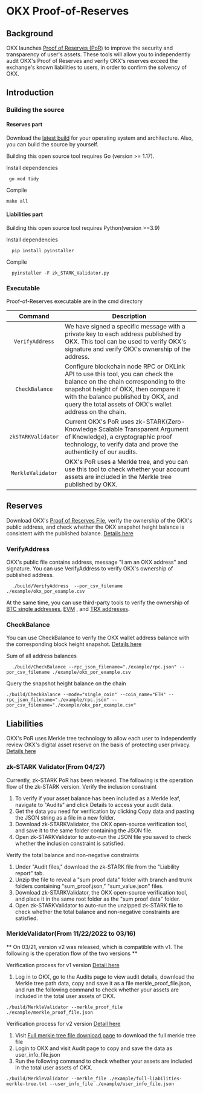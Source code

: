 # OKX Proof-of-Reserves

## Background

OKX launches [Proof of Reserves (PoR)](https://www.okx.com/proof-of-reserves) to improve the security and transparency
of user's assets. These tools will allow you to independently audit OKX's Proof of Reserves and verify OKX's reserves
exceed the exchange's known liabilities to users, in order to confirm the solvency of OKX.

## Introduction

### Building the source

#### Reserves part

Download the [latest build](https://github.com/okx/proof-of-reserves/releases/latest) for your operating system and
architecture. Also, you can build the source by yourself.

Building this open source tool requires Go (version >= 1.17).

Install dependencies

```shell
 go mod tidy 
```

Compile

```shell
make all
```
#### Liabilities part
Building this open source tool requires Python(version >=3.9) 

Install dependencies
```shell
  pip install pyinstaller
```

Compile
```shell
  pyinstaller -F zk_STARK_Validator.py
```

### Executable

Proof-of-Reserves executable are in the cmd directory

|    Command    | Description                                                                                                                                                                                                                                                                                                                                                                                                                                                                                                                                          |
| :-----------: | ---------------------------------------------------------------------------------------------------------------------------------------------------------------------------------------------------------------------------------------------------------------------------------------------------------------------------------------------------------------------------------------------------------------------------------------------------------------------------------------------------------------------------------------------------- |
|   `VerifyAddress`    | We have signed a specific message with a private key to each address published by OKX. This tool can be used to verify OKX's signature and verify OKX's ownership of the address.  |
|   `CheckBalance`    | Configure blockchain node RPC or OKLink API to use this tool, you can check the balance on the chain corresponding to the snapshot height of OKX, then compare it with the balance published by OKX, and query the total assets of OKX's wallet address on the chain. |
|   `zkSTARKValidator`    | Current OKX's PoR uses zk-STARK(Zero-Knowledge Scalable Transparent Argument of Knowledge), a cryptographic proof technology, to verify data and prove the authenticity of our audits. |
|   `MerkleValidator`    | OKX's PoR uses a Merkle tree, and you can use this tool to check whether your account assets are included in the Merkle tree published by OKX. |

## Reserves

Download OKX's [Proof of Reserves File](https://www.okx.com/proof-of-reserves/download), verify the ownership of the
OKX's public address, and check whether the OKX snapshot height balance is consistent with the published
balance.  [Details here](https://www.okx.com/support/hc/en-us/articles/10781041719437-How-to-verify-OKX-s-ownership-and-balance-of-the-wallet-address-)

### VerifyAddress

OKX's public file contains address, message "I am an OKX address" and signature. You can use VerifyAddress to verify
OKX's ownership of published address.

```shell
  ./build/VerifyAddress  --por_csv_filename ./example/okx_por_example.csv
```

At the same time, you can use third-party tools to verify the ownership
of [BTC single addresses](https://www.bitcoin.com/tools/verify-message/), [EVM](https://etherscan.io/verifiedsignatures)
, and [TRX addresses](https://tronscan.org/#/tools/verify-sign).

### CheckBalance

You can use CheckBalance to verify the OKX wallet address balance with the corresponding block height
snapshot. [Details here](./docs/checkbalance.md)

Sum of all address balances

```shell
  ./build/CheckBalance --rpc_json_filename="./example/rpc.json" --por_csv_filename ./example/okx_por_example.csv
```

Query the snapshot height balance on the chain

```shell
./build/CheckBalance --mode="single_coin" --coin_name="ETH" --rpc_json_filename="./example/rpc.json" --por_csv_filename="./example/okx_por_example.csv"
```

## Liabilities

OKX's PoR uses Merkle tree technology to allow each user to independently review OKX's digital asset reserve on the
basis of protecting user
privacy. [Details here](https://www.okx.com/support/hc/en-us/articles/15165477403917)

### zk-STARK Validator(From 04/27)
Currently, zk-STARK PoR has been released. The following is the operation flow of the zk-STARK version.
Verify the inclusion constraint

1. To verify if your asset balance has been included as a Merkle leaf, navigate to "Audits" and click Details to access your audit data.
2. Get the data you need for verification by clicking Copy data and pasting the JSON string as a file in a new folder. 
3. Download zk-STARKValidator, the OKX open-source verification tool, and save it to the same folder containing the JSON file. 
4. Open zk-STARKValidator to auto-run the JSON file you saved to check whether the inclusion constraint is satisfied. 

Verify the total balance and non-negative constraints
1. Under "Audit files," download the zk-STARK file from the "Liability report" tab.
2. Unzip the file to reveal a "sum proof data" folder with branch and trunk folders containing "sum_proof.json," "sum_value.json" files.
3. Download zk-STARKValidator, the OKX open-source verification tool, and place it in the same root folder as the "sum proof data" folder.
4. Open zk-STARKValidator to auto-run the unzipped zk-STARK file to check whether the total balance and non-negative constraints are satisfied. 



### MerkleValidator(From 11/22/2022 to 03/16)

** On 03/21, version v2 was released, which is compatible with v1. The following is the operation flow of the two versions **

Verification process for v1 version [Detail here](https://www.okx.com/support/hc/en-us/articles/10660988139661-How-to-verify-if-your-assets-are-included-in-the-OKX-Merkle-tree-)

1. Log in to OKX, go to the Audits page to view audit details, download the Merkle tree path data, copy and save it as a
   file merkle_proof_file.json, and run the following command to check whether your assets are included in the total
   user assets of OKX.

```shell
./build/MerkleValidator --merkle_proof_file ./example/merkle_proof_file.json
```

Verification process for v2 version [Detail here](https://www.okx.com/support/hc/en-us/articles/13747778159245-How-to-verify-if-your-assets-are-included-in-the-OKX-Merkle-tree-Merkle-Tree-V2-)

1. Visit [Full merkle tree file download page](https://okx.com/proof-of-reserves/download?tab=liabilities) to download
   the full merkle tree file
2. Login to OKX and visit Audit page to copy and save the data as user_info_file.json
3. Run the following command to check whether your assets are included in the total user assets of OKX.

```shell
./build/MerkleValidator --merkle_file ./example/full-liabilities-merkle-tree.txt --user_info_file ./example/user_info_file.json
```

